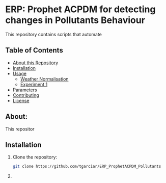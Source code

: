 # ERP: Prophet ACPDM for detecting changes in Pollutants Behaviour

This repository contains scripts that automate
## Table of Contents

- [About this Repository](#about)
- [Installation](#installation)
- [Usage](#usage)
  - [Weather Normalisation](#weather-normalisation)
  - [Experiment 1](#experiment-1)
- [Parameters](#parameters)
- [Contributing](#contributing)
- [License](#license)

## About:
This repositor



## Installation

1. Clone the repository:
   ```bash
   git clone https://github.com/tgarciar/ERP_ProphetACPDM_Pollutants

2.
